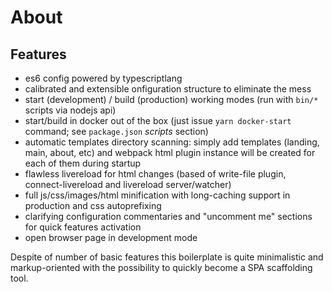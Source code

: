# About

## Features

- es6 config powered by typescriptlang
- calibrated and extensible onfiguration structure to eliminate the mess
- start (development) / build (production) working modes (run with `bin/*` scripts via nodejs api)
- start/build in docker out of the box (just issue `yarn docker-start` command; see `package.json` _scripts_ section)
- automatic templates directory scanning: simply add templates (landing, main, about, etc) and webpack html plugin instance will be created for each of them during startup
- flawless livereload for html changes (based of write-file plugin, connect-livereload and livereload server/watcher)
- full js/css/images/html minification with long-caching support in production and css autoprefixing
- clarifying configuration commentaries and "uncomment me" sections for quick features activation
- open browser page in development mode

Despite of number of basic features this boilerplate is quite minimalistic and markup-oriented with the possibility to quickly become a SPA scaffolding tool.


